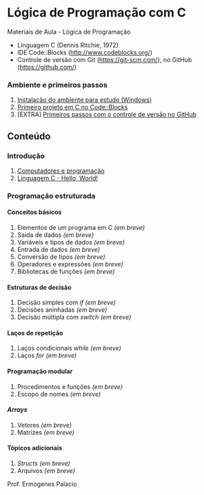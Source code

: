 # Lógica de Programação com C

Materiais de Aula - Lógica de Programação

* Linguagem C (Dennis Ritchie, 1972)
* IDE Code::Blocks (http://www.codeblocks.org/)
* Controle de versão com Git (https://git-scm.com/), no GitHub (https://github.com/)

### Ambiente e primeiros passos

1. [Instalação do ambiente para estudo (Windows)](https://github.com/ermogenes/aulas-logica-programacao/blob/master/environment/ide_e_compilador.MD)
1. [Primeiro projeto em C no Code::Blocks](https://github.com/ermogenes/aulas-logica-programacao/blob/master/environment/codeblocks-c-primeiros-passos.MD)
1. [EXTRA] [Primeiros passos com o controle de versão no GitHub](https://github.com/ermogenes/aulas-logica-programacao/blob/master/environment/git-hw-remote.MD)

## Conteúdo

### Introdução

1. [Computadores e programação](https://docs.google.com/presentation/d/12fEBMU-ONu4uSnBLsxsbvzmswePdr1OYM7W_A32GWLA/edit?usp=sharing)
1. [Linguagem C - Hello, World!](https://docs.google.com/presentation/d/1037d31zuvv2WCOtZC4vfKUgfK_cJQiRz7KMpPml7U4M/edit?usp=sharing)

### Programação estruturada

#### Conceitos básicos

1. Elementos de um programa em C _(em breve)_
1. Saída de dados _(em breve)_
1. Variáveis e tipos de dados _(em breve)_
1. Entrada de dados _(em breve)_
1. Conversão de tipos _(em breve)_
1. Operadores e expressões _(em breve)_
1. Bibliotecas de funções _(em breve)_

#### Estruturas de decisão
1. Decisão simples com _if_ _(em breve)_
1. Decisões aninhadas _(em breve)_
1. Decisão múltipla com _switch_ _(em breve)_

#### Laços de repetição
1. Laços condicionais _while_ _(em breve)_
1. Laços _for_ _(em breve)_
 
#### Programação modular
1. Procedimentos e funções _(em breve)_
1. Escopo de nomes _(em breve)_

#### _Arrays_
1. Vetores _(em breve)_
1. Matrizes _(em breve)_

#### Tópicos adicionais
1. _Structs_ _(em breve)_
1. Arquivos _(em breve)_

Prof. Ermogenes Palacio
